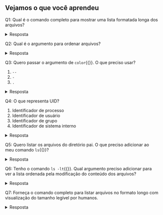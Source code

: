 ## Vejamos o que você aprendeu

Q1: Qual é o comando completo para mostrar uma lista formatada longa dos arquivos?

<details>
<summary>Resposta</summary>
ls -l

</details>

Q2: Qual é o argumento para ordenar arquivos?

<details>
<summary>Resposta</summary>
S

</details>

Q3: Quero passar o argumento de `color`{{}}. O que preciso usar?

1. `--`
2. `-`
3. `.`

<details>
<summary>Resposta</summary>
Opção 1: --

</details>

Q4: O que representa UID?

1. Identificador de processo
2. Identificador de usuário
3. Identificador de grupo
4. Identificador de sistema interno

<details>
<summary>Resposta</summary>
Opção 2: identificador de usuário

</details>

Q5: Quero listar os arquivos do diretório pai. O que preciso adicionar ao meu comando `ls`{{}}?

<details>
<summary>Resposta</summary>
..

</details>

Q6: Tenho o comando `ls -lt`{{}}. Qual argumento preciso adicionar para ver a lista ordenada pela modificação do conteúdo dos arquivos?

<details>
<summary>Resposta</summary>
u

</details>

Q7: Forneça o comando completo para listar arquivos no formato longo com visualização do tamanho legível por humanos.

<details>
<summary>Resposta</summary>
ls -lh

</details>
